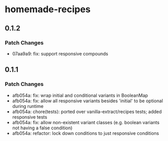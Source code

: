 # homemade-recipes

## 0.1.2

### Patch Changes

- 07aa9a9: fix: support responsive compounds

## 0.1.1

### Patch Changes

- afb054a: fix: wrap initial and conditional variants in BooleanMap
- afb054a: fix: allow all responsive variants besides 'initial' to be optional during runtime
- afb054a: chore(tests): ported over vanilla-extract/recipes tests; added responsive tests
- afb054a: fix: allow non-existent variant classes (e.g. boolean variants not having a false condition)
- afb054a: refactor: lock down conditions to just responsive conditions
